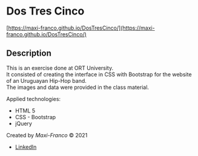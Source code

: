 # Dos Tres Cinco 
[https://maxi-franco.github.io/DosTresCinco/](https://maxi-franco.github.io/DosTresCinco/)

## Description
This is an exercise done at ORT University.<br>
It consisted of creating the interface in CSS with Bootstrap for the website of an Uruguayan Hip-Hop band.<br>
The images and data were provided in the class material.

Applied technologies:
- HTML 5
- CSS - Bootstrap
- jQuery


Created by _Maxi-Franco_ &copy; 2021<br>
* [LinkedIn](https://www.linkedin.com/in/maxi-franco/)
